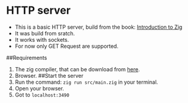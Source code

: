 # HTTP server
- This is a basic HTTP server, build from the book: [Introduction to Zig](https://pedropark99.github.io/zig-book/Chapters/04-http-server.html)
- It was build from sratch.
- It works with sockets.
- For now only GET Request are supported.

##Requirements
1. The zig compiler, that can be download from [here](https://ziglang.org/download/).
2. Browser.
##Start the server
1. Run the command: `zig run src/main.zig` in your terminal.
2. Open your browser.
3. Got to `localhost:3490`
